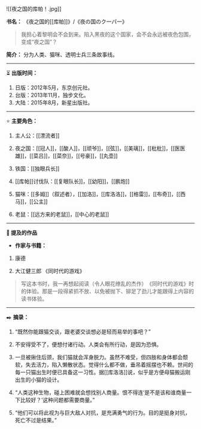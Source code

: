
![[夜之国的库帕！.jpg]]

**书名：** 《夜之国的[[库帕]]》/《夜の国のク一パ一》

> 我担心着黎明会不会到来。陷入黑夜的这个国家，会不会永远被夜色包围，变成“夜之国”？

**简介：** 分为人类、猫咪、透明士兵三条故事线。

---

⏳ **出版时间：** 

1. 日版：2012年5月，东京创元社。
2. 台版：2013年11月，独步文化。
3. 大陆：2015年8月，新星出版社。

---

⭐ **主要角色：**

1. 主人公：[[漂流者]] 

2. 夜之国：[[冠人]]，[[酸人]]，[[顽爷]]，[[弦]]，[[美璃]]，[[枇枇]]，[[医医雄]]，[[菜吕]]，[[菜奈]]，[[号豪]]，[[丸壶]]

3. 铁国：[[独眼兵长]] 

4. [[库帕]]讨伐队：[[复眼队长]]，[[幼阳]]，[[鹏炮]] 

5. 猫咪：[[多姆]]（叙述者），[[加洛]]，[[库洛洛]]，[[格雷]]，[[布奇]]，[[西马]]，[[公主]] 

6. 老鼠：[[远方来的老鼠]]，[[中心的老鼠]] 
---

**📜 提及的作品**

- **作家与书籍：** 

1. 康德

2. 大江健三郎 《同时代的游戏》

> 写这本书时，我一再想起阅读（令人眼花缭乱的杰作）​《同时代的游戏》时的体验。那是一段得紧抓不放、以免被抛下、铆足了劲儿才能跟得上内容的读书体验。

---

✒️ **摘录：** 

1. “既然你能跟猫交谈，跟老婆交谈想必是轻而易举的事吧？”

2. 不安得受不了，便想付诸行动。人类会有所行动，是因为恐惧。

3. 一旦被揪住后颈，我们猫就会浑身脱力。虽然不难受，但四肢和身体都会颓软，失去活力，陷入懒散状态。觉得什么都不做，垂吊着摇摆也不赖。世间的每一只猫出生时便已具备这一习性。据[[库洛洛]]说，似乎是方便母猫搬运刚出生的小猫的设计。

4. “人类这种生物，碰上困难就会想找别人商量。恨不得连‘是不是该和谁商量一下比较好？’这种问题都需要商量。”

5. “他们可以将此视为与巨大敌人对抗，是充满勇气的行为。目的是挺身对抗，死亡不过是结果。”